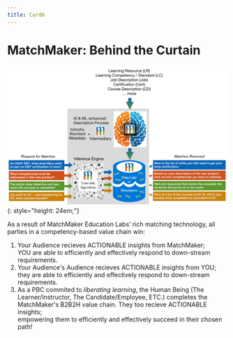 ```yaml
---
title: Card6
---
```

# MatchMaker: Behind the Curtain

![Alt Text for Sample Image](/mmassets/MM-Detail.svg){: style="height: 24em;"}

As a result of MatchMaker Education Labs’ rich matching technology, all parties in a competency-based value chain win:

1. Your Audience recieves ACTIONABLE insights from MatchMaker;<br/>YOU are able to efficiently and effectively respond to down-stream requirements. 
2. Your Audience's Audience recieves ACTIONABLE insights from YOU;<br/>they are able to efficiently and effectively respond to down-stream requirements. 
3. As a PBC commited to *liberating learning*, the Human Being (The Learner/Instructor, The Candidate/Employee, ETC.) completes the MatchMaker's B2B2H value chain.  They too recieve ACTIONABLE insights;<br/>empowering them to efficiently and effectively succeed in their chosen path!
